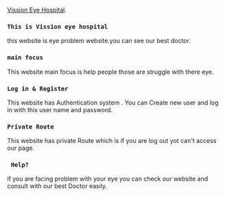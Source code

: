 

[Vission Eye Hospital](https://vission-ey-hospital.web.app/home).

### `This is Vission eye hospital`
this website is eye problem website.you can see our best doctor.


### `main focus`
This website main focus is help people those are struggle with there eye.
### `Log in & Register`

This website has Authentication system . You can Create new user and log in with this user name and password.

### `Private Route`
This website has private Route which is if you are log out yot can't access our page.

### ` Help?`
if you are facing problem with your eye you can check our website and consult with our best Doctor easily.


